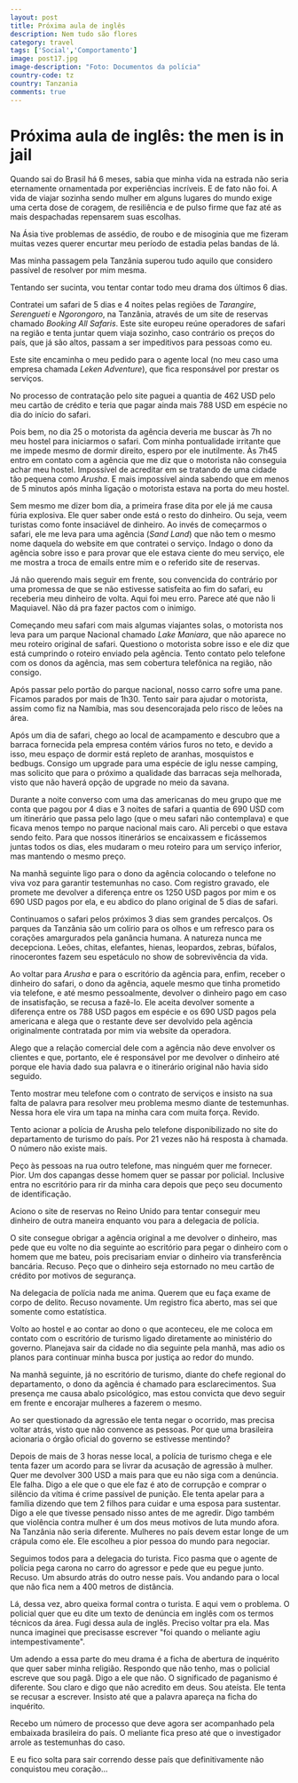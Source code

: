```yaml
---
layout: post
title: Próxima aula de inglês
description: Nem tudo são flores
category: travel
tags: ['Social','Comportamento']
image: post17.jpg
image-description: "Foto: Documentos da polícia"
country-code: tz
country: Tanzania
comments: true
---
```



# Próxima aula de inglês: the men is in jail

Quando sai do Brasil há 6 meses, sabia que minha vida na estrada não seria eternamente ornamentada por experiências incríveis. E de fato não foi. A vida de viajar sozinha sendo mulher em alguns lugares do mundo exige uma certa dose de coragem, de resiliência e de pulso firme que faz até as mais despachadas repensarem suas escolhas. 

Na Ásia tive problemas de assédio, de roubo e de misoginia que me fizeram muitas vezes querer encurtar meu período de estadia pelas bandas de lá. 

Mas minha passagem pela Tanzânia superou tudo aquilo que considero passível de resolver por mim mesma.

Tentando ser sucinta, vou tentar contar todo meu drama dos últimos 6 dias.

Contratei um safari de 5 dias e 4 noites pelas regiões de *Tarangire*, *Serengueti* e *Ngorongoro*, na Tanzânia, através de um site de reservas chamado *Booking All Safaris*. Este site europeu reúne operadores de safari na região e tenta juntar quem viaja sozinho, caso contrário os preços do país, que já são altos, passam a ser impeditivos para pessoas como eu. 

Este site encaminha o meu pedido para o agente local (no meu caso uma empresa chamada *Leken Adventure*), que fica responsável por prestar os serviços. 

No processo de contratação pelo site paguei a quantia de 462 USD pelo meu cartão de crédito e teria que pagar ainda mais 788 USD em espécie no dia do início do safari.

Pois bem, no dia 25 o motorista da agência deveria me buscar às 7h no meu hostel para iniciarmos o safari. Com minha pontualidade irritante que me impede mesmo de dormir direito, espero por ele inutilmente. Às 7h45 entro em contato com a agência que me diz que o 
motorista não conseguia achar meu hostel. Impossível de acreditar em se tratando de uma cidade tão pequena como *Arusha*. E mais impossível ainda sabendo que em menos de 5 minutos após minha ligação o motorista estava na porta do meu hostel. 

Sem mesmo me dizer bom dia, a primeira frase dita por ele já me causa fúria explosiva. Ele quer saber onde está o resto do dinheiro. Ou seja, veem turistas como fonte insaciável de dinheiro. Ao invés de começarmos o safari, ele me leva para uma agência (*Sand Land*) que não tem o mesmo nome daquela do website em que contratei o serviço. Indago o dono da agência sobre isso e para provar que ele estava ciente do meu serviço, ele me mostra a troca de emails entre mim e o referido site de reservas. 

Já não querendo mais seguir em frente, sou convencida do contrário por uma promessa de que se não estivesse satisfeita ao fim do safari, eu receberia meu dinheiro de volta. Aqui foi meu erro. Parece até que não li Maquiavel. Não dá pra fazer pactos com o inimigo. 

Começando meu safari com mais algumas viajantes solas, o motorista nos leva para um parque Nacional chamado *Lake Maniara*, que não aparece no meu roteiro original de safari. Questiono o motorista sobre isso e ele diz que está cumprindo o roteiro enviado pela agência. Tento contato pelo telefone com os donos da agência, mas sem cobertura telefônica na região, não consigo. 

Após passar pelo portão do parque nacional, nosso carro sofre uma pane. Ficamos parados por mais de 1h30. Tento sair para ajudar o motorista, assim como fiz na Namíbia, mas sou desencorajada pelo risco de leões na área. 

Após um dia de safari, chego ao local de acampamento e descubro que a barraca fornecida pela empresa contém vários furos no teto, e devido a isso, meu espaço de dormir está repleto de aranhas, mosquistos e bedbugs. Consigo um upgrade para uma espécie de iglu nesse camping, mas solicito que para o próximo a qualidade das barracas seja melhorada, visto que não haverá opção de upgrade no meio da savana. 

Durante a noite converso com uma das americanas do meu grupo que me conta que pagou por 4 dias e 3 noites de safari a quantia de 690 USD com um itinerário que passa pelo lago (que o meu safari não contemplava) e que ficava menos tempo no parque nacional mais caro. Ali percebi o que estava sendo feito. Para que nossos itinerários se encaixassem e ficássemos juntas todos os dias, eles mudaram o meu roteiro para um serviço inferior, mas mantendo o mesmo preço.

Na manhã seguinte ligo para o dono da agência colocando o telefone no viva voz para garantir testemunhas no caso. Com registro gravado, ele promete me devolver a diferença entre os 1250 USD pagos por mim e os 690 USD pagos por ela, e eu abdico do plano original de 5 dias de safari.

Continuamos o safari pelos próximos 3 dias sem grandes percalços. Os parques da Tanzânia são um colírio para os olhos e um refresco para os corações amargurados pela ganância humana. A natureza nunca me decepciona. Leões, chitas, elefantes, hienas, leopardos, zebras, búfalos, rinocerontes fazem seu espetáculo no show de sobrevivência da vida. 

Ao voltar para *Arusha* e para o escritório da agência para, enfim, receber o dinheiro do safari, o dono da agência, aquele mesmo que tinha prometido via telefone, e até mesmo pessoalmente, devolver o dinheiro pago em caso de insatisfação, se recusa a fazê-lo. Ele aceita devolver somente a diferença entre os 788 USD pagos em espécie e os 690 USD pagos pela americana e alega que o restante deve ser devolvido pela agência originalmente contratada por mim via website da operadora. 

Alego que a relação comercial dele com a agência não deve envolver os clientes e que, portanto, ele é responsável por me devolver o dinheiro até porque ele havia dado sua palavra e o itinerário original não havia sido seguido. 

Tento mostrar meu telefone com o contrato de serviços e insisto na sua falta de palavra para resolver meu problema mesmo diante de testemunhas. Nessa hora ele vira um tapa na minha cara com muita força. Revido. 

Tento acionar a polícia de Arusha pelo telefone disponibilizado no site do departamento de turismo do país. Por 21 vezes não há resposta à chamada. O número não existe mais. 

Peço às pessoas na rua outro telefone, mas ninguém quer me fornecer. Pior. Um dos capangas desse homem quer se passar por policial. Inclusive entra no escritório para rir da minha cara depois que peço seu documento de identificação.

Aciono o site de reservas no Reino Unido para tentar conseguir meu dinheiro de outra maneira enquanto vou para a delegacia de polícia. 

O site consegue obrigar a agência original a me devolver o dinheiro, mas pede que eu volte no dia seguinte ao escritório para pegar o dinheiro com o homem que me bateu, pois precisariam enviar o dinheiro via transferência bancária. Recuso. Peço que o dinheiro seja estornado no meu cartão de crédito por motivos de segurança. 

Na delegacia de polícia nada me anima. Querem que eu faça exame de corpo de delito. Recuso novamente. Um registro fica aberto, mas sei que somente como estatística.

Volto ao hostel e ao contar ao dono o que aconteceu, ele me coloca em contato com o escritório de turismo ligado diretamente ao ministério do governo. Planejava sair da cidade no dia seguinte pela manhã, mas adio os planos para continuar minha busca por justiça ao redor do mundo.

Na manhã seguinte, já no escritório de turismo, diante do chefe regional do departamento, o dono da agência é chamado para esclarecimentos. Sua presença me causa abalo psicológico, mas estou convicta que devo seguir em frente e encorajar mulheres a fazerem o mesmo.

Ao ser questionado da agressão ele tenta negar o ocorrido, mas precisa voltar atrás, visto que não convence as pessoas. Por que uma brasileira acionaria o órgão oficial do governo se estivesse mentindo?

Depois de mais de 3 horas nesse local, a polícia de turismo chega e ele tenta fazer um acordo para se livrar da acusação de agressão à mulher. Quer me devolver 300 USD a mais para que eu não siga com a denúncia. Ele falha. Digo a ele que o que ele faz é ato de corrupção e comprar o silêncio da vítima é crime passível de punição. Ele tenta apelar para a família dizendo que tem 2 filhos para cuidar e uma esposa para sustentar. Digo a ele que tivesse pensado nisso antes de me agredir. Digo também que violência contra mulher é um dos meus motivos de luta mundo afora. Na Tanzânia não seria diferente. Mulheres no país devem estar longe de um crápula como ele. Ele escolheu a pior pessoa do mundo para negociar. 

Seguimos todos para a delegacia do turista. Fico pasma que o agente de polícia pega carona no carro do agressor e pede que eu pegue junto. Recuso. Um absurdo atrás do outro nesse país. Vou andando para o local que não fica nem a 400 metros de distância.

Lá, dessa vez, abro queixa formal contra o turista. E aqui vem o problema. O policial quer que eu dite um texto de denúncia em inglês com os termos técnicos da área. Fugi dessa aula de inglês. Preciso voltar pra ela. Mas nunca imaginei que precisasse escrever "foi quando o meliante agiu intempestivamente".

Um adendo a essa parte do meu drama é a ficha de abertura de inquérito que quer saber minha religião. Respondo que não tenho, mas o policial escreve que sou pagã. Digo a ele que não. O significado de paganismo é diferente. Sou claro e digo que não acredito em deus. Sou ateísta. Ele tenta se recusar a escrever. Insisto até que a palavra apareça na ficha do inquérito. 

Recebo um número de processo que deve agora ser acompanhado pela embaixada brasileira do país. O meliante fica preso até que o investigador arrole as testemunhas do caso. 

E eu fico solta para sair correndo desse país que definitivamente não conquistou meu coração...


